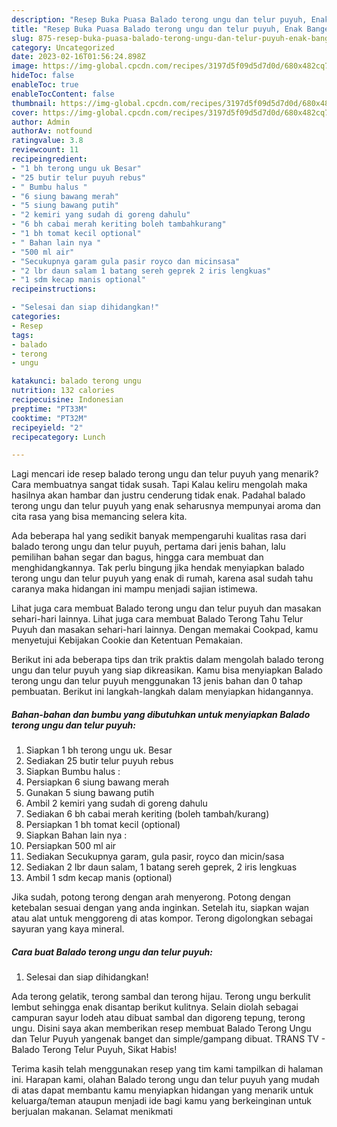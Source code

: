 ```yaml
---
description: "Resep Buka Puasa Balado terong ungu dan telur puyuh, Enak Banget"
title: "Resep Buka Puasa Balado terong ungu dan telur puyuh, Enak Banget"
slug: 875-resep-buka-puasa-balado-terong-ungu-dan-telur-puyuh-enak-banget
category: Uncategorized
date: 2023-02-16T01:56:24.898Z
image: https://img-global.cpcdn.com/recipes/3197d5f09d5d7d0d/680x482cq70/balado-terong-ungu-dan-telur-puyuh-foto-resep-utama.jpg
hideToc: false
enableToc: true
enableTocContent: false
thumbnail: https://img-global.cpcdn.com/recipes/3197d5f09d5d7d0d/680x482cq70/balado-terong-ungu-dan-telur-puyuh-foto-resep-utama.jpg
cover: https://img-global.cpcdn.com/recipes/3197d5f09d5d7d0d/680x482cq70/balado-terong-ungu-dan-telur-puyuh-foto-resep-utama.jpg
author: Admin
authorAv: notfound
ratingvalue: 3.8
reviewcount: 11
recipeingredient:
- "1 bh terong ungu uk Besar"
- "25 butir telur puyuh rebus"
- " Bumbu halus "
- "6 siung bawang merah"
- "5 siung bawang putih"
- "2 kemiri yang sudah di goreng dahulu"
- "6 bh cabai merah keriting boleh tambahkurang"
- "1 bh tomat kecil optional"
- " Bahan lain nya "
- "500 ml air"
- "Secukupnya garam gula pasir royco dan micinsasa"
- "2 lbr daun salam 1 batang sereh geprek 2 iris lengkuas"
- "1 sdm kecap manis optional"
recipeinstructions:

- "Selesai dan siap dihidangkan!"
categories:
- Resep
tags:
- balado
- terong
- ungu

katakunci: balado terong ungu 
nutrition: 132 calories
recipecuisine: Indonesian
preptime: "PT33M"
cooktime: "PT32M"
recipeyield: "2"
recipecategory: Lunch

---
```



Lagi mencari ide resep balado terong ungu dan telur puyuh yang menarik? Cara membuatnya sangat tidak susah. Tapi Kalau keliru mengolah maka hasilnya akan hambar dan justru cenderung tidak enak. Padahal balado terong ungu dan telur puyuh yang enak seharusnya mempunyai aroma dan cita rasa yang bisa memancing selera kita.


Ada beberapa hal yang sedikit banyak mempengaruhi kualitas rasa dari balado terong ungu dan telur puyuh, pertama dari jenis bahan, lalu pemilihan bahan segar dan bagus, hingga cara membuat dan menghidangkannya. Tak perlu bingung jika hendak menyiapkan balado terong ungu dan telur puyuh yang enak di rumah, karena asal sudah tahu caranya maka hidangan ini mampu menjadi sajian istimewa.

Lihat juga cara membuat Balado terong ungu dan telur puyuh dan masakan sehari-hari lainnya. Lihat juga cara membuat Balado Terong Tahu Telur Puyuh dan masakan sehari-hari lainnya. Dengan memakai Cookpad, kamu menyetujui Kebijakan Cookie dan Ketentuan Pemakaian.


Berikut ini ada beberapa tips dan trik praktis dalam mengolah balado terong ungu dan telur puyuh yang siap dikreasikan. Kamu bisa menyiapkan Balado terong ungu dan telur puyuh menggunakan 13 jenis bahan dan 0 tahap pembuatan. Berikut ini langkah-langkah dalam menyiapkan hidangannya.

<!--inarticleads1-->

##### Bahan-bahan dan bumbu yang dibutuhkan untuk menyiapkan Balado terong ungu dan telur puyuh:

1. Siapkan 1 bh terong ungu uk. Besar
1. Sediakan 25 butir telur puyuh rebus
1. Siapkan  Bumbu halus :
1. Persiapkan 6 siung bawang merah
1. Gunakan 5 siung bawang putih
1. Ambil 2 kemiri yang sudah di goreng dahulu
1. Sediakan 6 bh cabai merah keriting (boleh tambah/kurang)
1. Persiapkan 1 bh tomat kecil (optional)
1. Siapkan  Bahan lain nya :
1. Persiapkan 500 ml air
1. Sediakan Secukupnya garam, gula pasir, royco dan micin/sasa
1. Sediakan 2 lbr daun salam, 1 batang sereh geprek, 2 iris lengkuas
1. Ambil 1 sdm kecap manis (optional)


Jika sudah, potong terong dengan arah menyerong. Potong dengan ketebalan sesuai dengan yang anda inginkan. Setelah itu, siapkan wajan atau alat untuk menggoreng di atas kompor. Terong digolongkan sebagai sayuran yang kaya mineral. 

<!--inarticleads2-->

##### Cara buat Balado terong ungu dan telur puyuh:


1. Selesai dan siap dihidangkan!

Ada terong gelatik, terong sambal dan terong hijau. Terong ungu berkulit lembut sehingga enak disantap berikut kulitnya. Selain diolah sebagai campuran sayur lodeh atau dibuat sambal dan digoreng tepung, terong ungu. Disini saya akan memberikan resep membuat Balado Terong Ungu dan Telur Puyuh yangenak banget dan simple/gampang dibuat. TRANS TV - Balado Terong Telur Puyuh, Sikat Habis! 

Terima kasih telah menggunakan resep yang tim kami tampilkan di halaman ini. Harapan kami, olahan Balado terong ungu dan telur puyuh yang mudah di atas dapat membantu kamu menyiapkan hidangan yang menarik untuk keluarga/teman ataupun menjadi ide bagi kamu yang berkeinginan untuk berjualan makanan. Selamat menikmati
